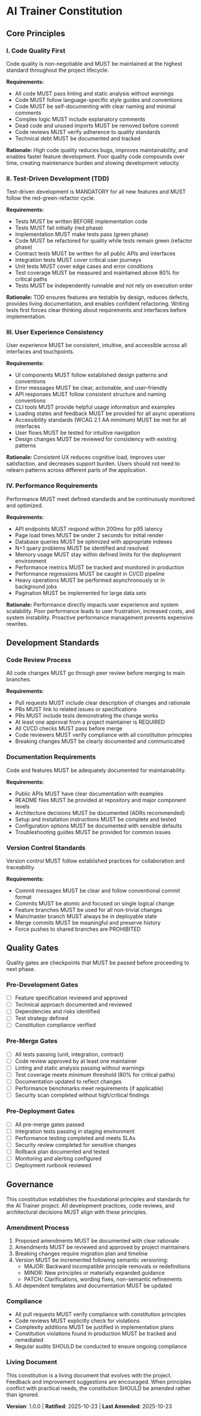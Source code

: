 <!--
SYNC IMPACT REPORT
==================
Version Change: INITIAL → 1.0.0
Ratification Date: 2025-10-23

New Principles Added:
- I. Code Quality First
- II. Test-Driven Development (TDD)
- III. User Experience Consistency
- IV. Performance Requirements

New Sections Added:
- Development Standards
- Quality Gates

Templates Status:
✅ plan-template.md - Constitution Check section aligns with new principles
✅ spec-template.md - Requirements structure supports quality standards
✅ tasks-template.md - Task categorization supports TDD and quality gates

Follow-up Actions:
- None - all placeholders filled, no deferred items
-->

# AI Trainer Constitution

## Core Principles

### I. Code Quality First

Code quality is non-negotiable and MUST be maintained at the highest standard throughout
the project lifecycle.

**Requirements:**
- All code MUST pass linting and static analysis without warnings
- Code MUST follow language-specific style guides and conventions
- Code MUST be self-documenting with clear naming and minimal comments
- Complex logic MUST include explanatory comments
- Dead code and unused imports MUST be removed before commit
- Code reviews MUST verify adherence to quality standards
- Technical debt MUST be documented and tracked

**Rationale:** High code quality reduces bugs, improves maintainability, and enables faster
feature development. Poor quality code compounds over time, creating maintenance burden and
slowing development velocity.

### II. Test-Driven Development (TDD)

Test-driven development is MANDATORY for all new features and MUST follow the
red-green-refactor cycle.

**Requirements:**
- Tests MUST be written BEFORE implementation code
- Tests MUST fail initially (red phase)
- Implementation MUST make tests pass (green phase)
- Code MUST be refactored for quality while tests remain green (refactor phase)
- Contract tests MUST be written for all public APIs and interfaces
- Integration tests MUST cover critical user journeys
- Unit tests MUST cover edge cases and error conditions
- Test coverage MUST be measured and maintained above 80% for critical paths
- Tests MUST be independently runnable and not rely on execution order

**Rationale:** TDD ensures features are testable by design, reduces defects, provides
living documentation, and enables confident refactoring. Writing tests first forces clear
thinking about requirements and interfaces before implementation.

### III. User Experience Consistency

User experience MUST be consistent, intuitive, and accessible across all interfaces
and touchpoints.

**Requirements:**
- UI components MUST follow established design patterns and conventions
- Error messages MUST be clear, actionable, and user-friendly
- API responses MUST follow consistent structure and naming conventions
- CLI tools MUST provide helpful usage information and examples
- Loading states and feedback MUST be provided for all async operations
- Accessibility standards (WCAG 2.1 AA minimum) MUST be met for all interfaces
- User flows MUST be tested for intuitive navigation
- Design changes MUST be reviewed for consistency with existing patterns

**Rationale:** Consistent UX reduces cognitive load, improves user satisfaction, and
decreases support burden. Users should not need to relearn patterns across different
parts of the application.

### IV. Performance Requirements

Performance MUST meet defined standards and be continuously monitored and optimized.

**Requirements:**
- API endpoints MUST respond within 200ms for p95 latency
- Page load times MUST be under 2 seconds for initial render
- Database queries MUST be optimized with appropriate indexes
- N+1 query problems MUST be identified and resolved
- Memory usage MUST stay within defined limits for the deployment environment
- Performance metrics MUST be tracked and monitored in production
- Performance regressions MUST be caught in CI/CD pipeline
- Heavy operations MUST be performed asynchronously or in background jobs
- Pagination MUST be implemented for large data sets

**Rationale:** Performance directly impacts user experience and system scalability.
Poor performance leads to user frustration, increased costs, and system instability.
Proactive performance management prevents expensive rewrites.

## Development Standards

### Code Review Process

All code changes MUST go through peer review before merging to main branches.

**Requirements:**
- Pull requests MUST include clear description of changes and rationale
- PRs MUST link to related issues or specifications
- PRs MUST include tests demonstrating the change works
- At least one approval from a project maintainer is REQUIRED
- All CI/CD checks MUST pass before merge
- Code reviewers MUST verify compliance with all constitution principles
- Breaking changes MUST be clearly documented and communicated

### Documentation Requirements

Code and features MUST be adequately documented for maintainability.

**Requirements:**
- Public APIs MUST have clear documentation with examples
- README files MUST be provided at repository and major component levels
- Architecture decisions MUST be documented (ADRs recommended)
- Setup and installation instructions MUST be complete and tested
- Configuration options MUST be documented with sensible defaults
- Troubleshooting guides MUST be provided for common issues

### Version Control Standards

Version control MUST follow established practices for collaboration and traceability.

**Requirements:**
- Commit messages MUST be clear and follow conventional commit format
- Commits MUST be atomic and focused on single logical change
- Feature branches MUST be used for all non-trivial changes
- Main/master branch MUST always be in deployable state
- Merge commits MUST be meaningful and preserve history
- Force pushes to shared branches are PROHIBITED

## Quality Gates

Quality gates are checkpoints that MUST be passed before proceeding to next phase.

### Pre-Development Gates

- [ ] Feature specification reviewed and approved
- [ ] Technical approach documented and reviewed
- [ ] Dependencies and risks identified
- [ ] Test strategy defined
- [ ] Constitution compliance verified

### Pre-Merge Gates

- [ ] All tests passing (unit, integration, contract)
- [ ] Code review approved by at least one maintainer
- [ ] Linting and static analysis passing without warnings
- [ ] Test coverage meets minimum threshold (80% for critical paths)
- [ ] Documentation updated to reflect changes
- [ ] Performance benchmarks meet requirements (if applicable)
- [ ] Security scan completed without high/critical findings

### Pre-Deployment Gates

- [ ] All pre-merge gates passed
- [ ] Integration tests passing in staging environment
- [ ] Performance testing completed and meets SLAs
- [ ] Security review completed for sensitive changes
- [ ] Rollback plan documented and tested
- [ ] Monitoring and alerting configured
- [ ] Deployment runbook reviewed

## Governance

This constitution establishes the foundational principles and standards for the
AI Trainer project. All development practices, code reviews, and architectural
decisions MUST align with these principles.

### Amendment Process

1. Proposed amendments MUST be documented with clear rationale
2. Amendments MUST be reviewed and approved by project maintainers
3. Breaking changes require migration plan and timeline
4. Version MUST be incremented following semantic versioning:
   - MAJOR: Backward incompatible principle removals or redefinitions
   - MINOR: New principles or materially expanded guidance
   - PATCH: Clarifications, wording fixes, non-semantic refinements
5. All dependent templates and documentation MUST be updated

### Compliance

- All pull requests MUST verify compliance with constitution principles
- Code reviews MUST explicitly check for violations
- Complexity additions MUST be justified in implementation plans
- Constitution violations found in production MUST be tracked and remediated
- Regular audits SHOULD be conducted to ensure ongoing compliance

### Living Document

This constitution is a living document that evolves with the project. Feedback
and improvement suggestions are encouraged. When principles conflict with
practical needs, the constitution SHOULD be amended rather than ignored.

**Version**: 1.0.0 | **Ratified**: 2025-10-23 | **Last Amended**: 2025-10-23
